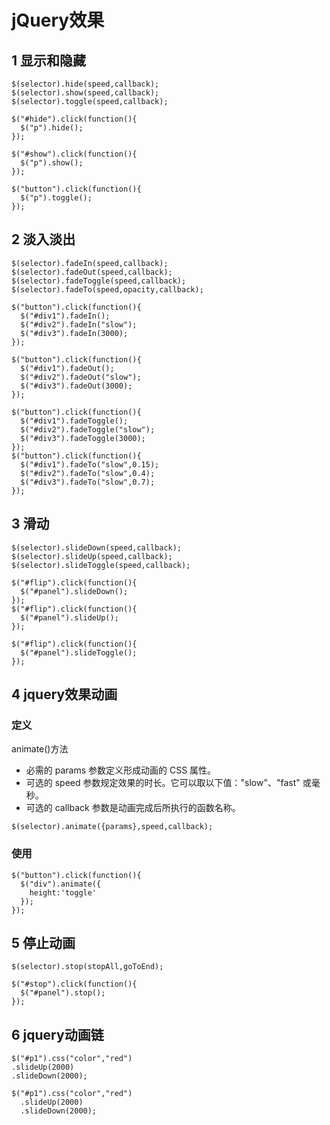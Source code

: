 
# jQuery效果

## 1 显示和隐藏
```
$(selector).hide(speed,callback);
$(selector).show(speed,callback);
$(selector).toggle(speed,callback);

$("#hide").click(function(){
  $("p").hide();
});
 
$("#show").click(function(){
  $("p").show();
});

$("button").click(function(){
  $("p").toggle();
});
```

## 2 淡入淡出

```
$(selector).fadeIn(speed,callback);
$(selector).fadeOut(speed,callback);
$(selector).fadeToggle(speed,callback);
$(selector).fadeTo(speed,opacity,callback);

$("button").click(function(){
  $("#div1").fadeIn();
  $("#div2").fadeIn("slow");
  $("#div3").fadeIn(3000);
});

$("button").click(function(){
  $("#div1").fadeOut();
  $("#div2").fadeOut("slow");
  $("#div3").fadeOut(3000);
});

$("button").click(function(){
  $("#div1").fadeToggle();
  $("#div2").fadeToggle("slow");
  $("#div3").fadeToggle(3000);
});
$("button").click(function(){
  $("#div1").fadeTo("slow",0.15);
  $("#div2").fadeTo("slow",0.4);
  $("#div3").fadeTo("slow",0.7);
});
```
## 3 滑动

```
$(selector).slideDown(speed,callback);
$(selector).slideUp(speed,callback);
$(selector).slideToggle(speed,callback);

$("#flip").click(function(){
  $("#panel").slideDown();
});
$("#flip").click(function(){
  $("#panel").slideUp();
});

$("#flip").click(function(){
  $("#panel").slideToggle();
});
```

## 4 jquery效果动画
### 定义
animate()方法
* 必需的 params 参数定义形成动画的 CSS 属性。
* 可选的 speed 参数规定效果的时长。它可以取以下值："slow"、"fast" 或毫秒。
* 可选的 callback 参数是动画完成后所执行的函数名称。
```
$(selector).animate({params},speed,callback);
```

### 使用

```
$("button").click(function(){
  $("div").animate({
    height:'toggle'
  });
});
```

## 5 停止动画
```
$(selector).stop(stopAll,goToEnd);

$("#stop").click(function(){
  $("#panel").stop();
});
```

## 6 jquery动画链
```
$("#p1").css("color","red")
.slideUp(2000)
.slideDown(2000);

$("#p1").css("color","red")
  .slideUp(2000)
  .slideDown(2000);
```